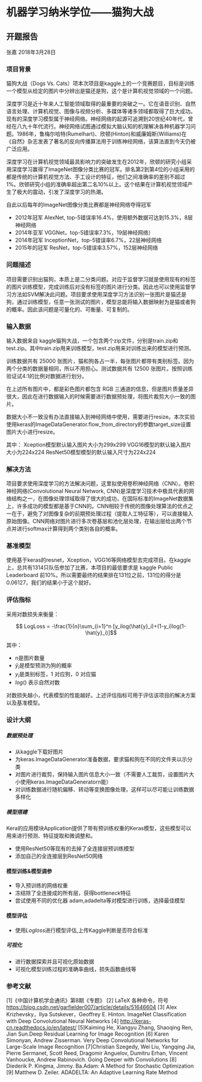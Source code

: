 # 机器学习纳米学位——猫狗大战
## 开题报告
张嘉
2018年3月28日


### 项目背景

猫狗大战（Dogs Vs. Cats）项本次项目是kaggle上的一个竞赛题目，目标是训练一个模型从给定的图片中分辨出是猫还是狗，这个是计算机视觉领域的一个问题。

深度学习是近十年来人工智能领域取得的最重要的突破之一。它在语音识别、自然语言处理、计算机视觉、图像与视频分析、多媒体等诸多领域都取得了巨大成功。现有的深度学习模型属于神经网络。神经网络的起源可追溯到20世纪40年代，曾经在八九十年代流行。神经网络试图通过模拟大脑认知的机理解决各种机器学习问题。1986年，鲁梅尔哈特(Rumelhart)、欣顿(Hinton)和威廉姆斯(Williams)在《自然》杂志发表了著名的反向传播算法用于训练神经网络，该算法直到今天仍被广泛应用。

深度学习在计算机视觉领域最具影响力的突破发生在2012年，欣顿的研究小组采用深度学习赢得了ImageNet图像分类比赛的冠军。排名第2到第4位的小组采用的都是传统的计算机视觉方法、手工设计的特征，他们之间准确率的差别不超过1%。欣顿研究小组的准确率超出第二名10%以上。这个结果在计算机视觉领域产生了极大的震动，引发了深度学习的热潮。

自此以后每年的ImageNet图像分类比赛都是神经网络夺得冠军

* 2012年冠军 AlexNet, top-5错误率16.4%，使用额外数据可达到15.3%，8层神经网络 
* 2014年亚军 VGGNet，top-5错误率7.3%，19层神经网络）
* 2014年冠军 InceptionNet，top-5错误率6.7%，22层神经网络
* 2015年的冠军 ResNet，top-5错误率3.57%，152层神经网络

### 问题描述
项目需要识别出猫狗，本质上是二分类问题。对应于监督学习就是使用现有的标签的图片训练模型，完成训练后对没有标签的图片进行分类。因此也可以使用监督学习方法如SVM解决此问题。项目要求使用深度学习方法识别一张图片是猫还是狗，通过训练模型，任意一张测试的图片，模型总能将输入数据映射为是猫或者狗的概率。因此该问题是可量化的、可衡量、可复制的。

### 输入数据
输入数据来自 kaggle猫狗大战，一个包含两个zip文件，分别是train.zip和test.zip。其中train.zip用来训练模型，test.zip用来对训练出来的模型进行预测。

训练数据共有 25000 张图片，猫和狗各占一半，每张图片都带有类别标签。因为两个分类的数据量相同，所以不用担心。测试数据共有 12500 张图片。按照训练验证试4:1的比例对数据进行划分。

在上述所有图片中，都是彩色图片都包含 RGB 三通道的信息，但是图片质量差异很大，因此在进行数据输入的时候需要进行数据预处理，将图片裁剪大小一致的图片。

数据大小不一致没有办法直接输入到神经网络中使用，需要进行resize。本次实验使用keras的ImageDataGenerator.flow_from_directory的参数target_size设置图片大小进行resize。

其中：
Xception模型默认输入图片大小为299x299
VGG16模型的默认输入图片大小为224x224
ResNet50模型模型的默认输入尺寸为224x224





### 解决方法
项目要求使用深度学习的方法解决问题，这里拟使用卷积神经网络（CNN）。卷积神经网络(Convolutional Neural Network, CNN)是深度学习技术中极具代表的网络结构之一，在图像处理领域取得了很大的成功，在国际标准的ImageNet数据集上，许多成功的模型都是基于CNN的。CNN相较于传统的图像处理算法的优点之一在于，避免了对图像复杂的前期预处理过程（提取人工特征等），可以直接输入原始图像。CNN网络对图片进行多次卷基层和池化层处理，在输出层给出两个节点并进行softmax计算得到两个类别各自的概率。

### 基准模型

使用基于keras的resnet，Xception，VGG16等网络模型去完成项目。在kaggle上，总共有1314只队伍参加了比赛，本项目的最低要求是 kaggle Public Leaderboard 前10%。所以需要最终的结果排在131位之前，131位的得分是0.06127，我们的结果小于这个就好。

### 评估指标
采用对数损失来衡量：

$$ LogLoss = -\frac{1}{n}\sum_{i=1}^n [y_ilog(\hat{y}_i)+(1-y_i)log(1- \hat{y}_i)]$$


其中：

* n是图片数量
* $\hat{y}_i$是模型预测为狗的概率
* $y_i$是类别标签，1 对应狗，0 对应猫
* $log()$ 表示自然对数

对数损失越小，代表模型的性能越好。上述评估指标可用于评估该项目的解决方案以及基准模型。

### 设计大纲

##### 数据预处理
* 从kaggle下载好图片
* 为keras.ImageDataGenerator准备数据，要求猫和狗在不同的文件夹以示分类
* 对图片进行裁剪，保持输入图片信息大小一致（不需要人工裁剪，设置图片大小使用keras.ImageDataGeneratorn能）
* 对训练数据进行随机偏移、转动等变换图像处理，这样可以尽可能让训练数据多样化

##### 模型搭建
Kera的应用模块Application提供了带有预训练权重的Keras模型，这些模型可以用来进行预测、特征提取和微调整和。

* 使用ResNet50等现有的去掉了全连接层预训练模型
* 添加自己的全连接层到ResNet50网络

#### 模型训练&模型调参

* 导入预训练的网络权重
* 冻结除了全连接成的所有层，获得bottleneck特征 
* 尝试使用不同的优化器 adam,adadelta等对模型进行训练，选择最佳模型

#### 模型评估
* 使用$Logloss$进行模型评估,上传Kaggle判断是否符合标准

##### 可视化
* 进行数据探索并且可视化原始数据
* 可视化模型训练过程的准确率曲线，损失函数曲线等


### 参考文献

[1]《中国计算机学会通讯》第8期《专题》
[2] LaTeX 各种命令，符号 https://blog.csdn.net/garfielder007/article/details/51646604
[3] Alex Krizhevsky，Ilya Sutskever，Geoffrey E. Hinton. ImageNet Classification with Deep Convolutional Neural Networks
[4] http://keras-cn.readthedocs.io/en/latest/
[5]Kaiming He, Xiangyu Zhang, Shaoqing Ren, Jian Sun.Deep Residual Learning for Image Recognition
[6] Karen Simonyan, Andrew Zisserman. Very Deep Convolutional Networks for Large-Scale Image Recognition
[7]Christian Szegedy, Wei Liu, Yangqing Jia, Pierre Sermanet, Scott Reed, Dragomir Anguelov, Dumitru Erhan, Vincent Vanhoucke, Andrew Rabinovich. Going Deeper with Convolutions
[8] Diederik P. Kingma, Jimmy. Ba.Adam: A Method for Stochastic Optimization
[9] Matthew D. Zeiler. ADADELTA: An Adaptive Learning Rate Method
 


